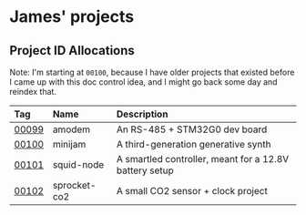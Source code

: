 # James' projects

## Project ID Allocations

Note: I'm starting at `00100`, because I have older projects that existed before I came up with this doc control idea, and I might go back some day and reindex that.

| Tag       | Name          | Description |
| :---      | :---          | :---                                                      |
| [00099]   | amodem        | An RS-485 + STM32G0 dev board                             |
| [00100]   | minijam       | A third-generation generative synth                       |
| [00101]   | squid-node    | A smartled controller, meant for a 12.8V battery setup    |
| [00102]   | sprocket-co2  | A small CO2 sensor + clock project                        |

[00099]: ./projects/00099/111-00099-00.md
[00100]: ./projects/00100/111-00100-00.md
[00101]: ./projects/00101/111-00101-00.md
[00102]: ./projects/00102/111-00102-00.md
